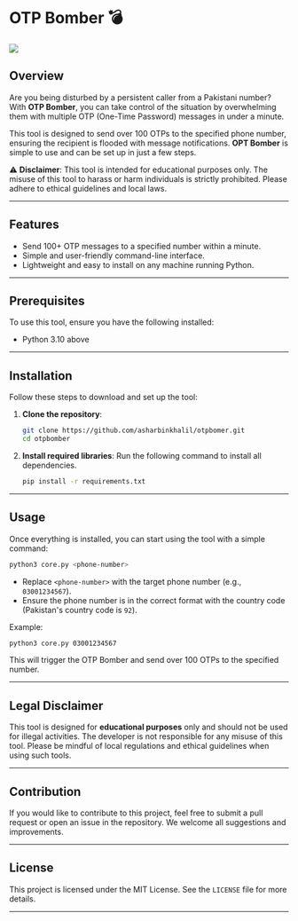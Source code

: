 # OTP Bomber 💣
![](https://files.catbox.moe/vkstnk.jpeg)

## Overview

Are you being disturbed by a persistent caller from a Pakistani number? With **OTP Bomber**, you can take control of the situation by overwhelming them with multiple OTP (One-Time Password) messages in under a minute.

This tool is designed to send over 100 OTPs to the specified phone number, ensuring the recipient is flooded with message notifications. **OPT Bomber** is simple to use and can be set up in just a few steps.

⚠️ **Disclaimer**: This tool is intended for educational purposes only. The misuse of this tool to harass or harm individuals is strictly prohibited. Please adhere to ethical guidelines and local laws.

---

## Features

- Send 100+ OTP messages to a specified number within a minute.
- Simple and user-friendly command-line interface.
- Lightweight and easy to install on any machine running Python.

---

## Prerequisites

To use this tool, ensure you have the following installed:

- Python 3.10 above

---

## Installation

Follow these steps to download and set up the tool:

1. **Clone the repository**:
   ```bash
   git clone https://github.com/asharbinkhalil/otpbomer.git
   cd otpbomber
   ```

2. **Install required libraries**:
   Run the following command to install all dependencies.
   ```bash
   pip install -r requirements.txt
   ```

---

## Usage

Once everything is installed, you can start using the tool with a simple command:

```bash
python3 core.py <phone-number>
```

- Replace `<phone-number>` with the target phone number (e.g., `03001234567`).
- Ensure the phone number is in the correct format with the country code (Pakistan's country code is `92`).

Example:
```bash
python3 core.py 03001234567
```

This will trigger the OTP Bomber and send over 100 OTPs to the specified number.

---

## Legal Disclaimer

This tool is designed for **educational purposes** only and should not be used for illegal activities. The developer is not responsible for any misuse of this tool. Please be mindful of local regulations and ethical guidelines when using such tools.

---

## Contribution

If you would like to contribute to this project, feel free to submit a pull request or open an issue in the repository. We welcome all suggestions and improvements.

---

## License

This project is licensed under the MIT License. See the `LICENSE` file for more details.

---
